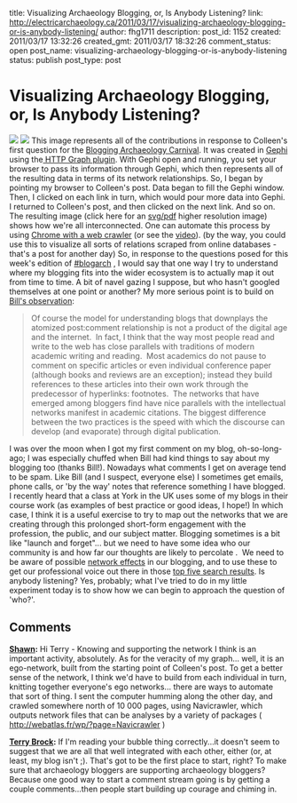 title: Visualizing Archaeology Blogging, or, Is Anybody Listening?
link: http://electricarchaeology.ca/2011/03/17/visualizing-archaeology-blogging-or-is-anybody-listening/
author: fhg1711
description: 
post_id: 1152
created: 2011/03/17 13:32:26
created_gmt: 2011/03/17 18:32:26
comment_status: open
post_name: visualizing-archaeology-blogging-or-is-anybody-listening
status: publish
post_type: post

# Visualizing Archaeology Blogging, or, Is Anybody Listening?

![](http://middlesavagery.files.wordpress.com/2011/02/blogging_archaeology.jpg?w=500&h=71) ![](http://electricarchaeologist.files.wordpress.com/2011/03/blogarch.png?w=296) This image represents all of the contributions in response to Colleen's first question for the [Blogging Archaeology Carnival](http://middlesavagery.wordpress.com/2011/03/06/blogging-archaeology-week-2/). It was created in [Gephi](http://gephi.org/) using the[ HTTP Graph plugin](http://vimeo.com/18591468). With Gephi open and running, you set your browser to pass its information through Gephi, which then represents all of the resulting data in terms of its network relationships. So, I began by pointing my browser to Colleen's post. Data began to fill the Gephi window. Then, I clicked on each link in turn, which would pour more data into Gephi. I returned to Colleen's post, and then clicked on the next link. And so on. The resulting image (click here for an [svg/pdf](http://electricarchaeologist.files.wordpress.com/2011/03/blogarch-w-labels.pdf) higher resolution image) shows how we're all interconnected. One can automate this process by using [Chrome with a web crawler](http://mikecann.co.uk/personal-project/chrome-crawler-v0-4-background-crawling-more/) (or see the [video](http://www.youtube.com/watch?v=C8P6ZttaZRo)). (by the way, you could use this to visualize all sorts of relations scraped from online databases - that's a post for another day) So, in response to the questions posed for this week's edition of [#blogarch](http://twitter.com/#search?q=%23blogarch) , I would say that one way I try to understand where my blogging fits into the wider ecosystem is to actually map it out from time to time. A bit of navel gazing I suppose, but who hasn't googled themselves at one point or another? My more serious point is to build on [Bill's observation](http://mediterraneanworld.wordpress.com/2011/03/15/blogging-archaeology-and-comments/): 

> Of course the model for understanding blogs that downplays the atomized post:comment relationship is not a product of the digital age and the internet.  In fact, I think that the way most people read and write to the web has close parallels with traditions of modern academic writing and reading.  Most academics do not pause to comment on specific articles or even individual conference paper (although books and reviews are an exception); instead they build references to these articles into their own work through the predecessor of hyperlinks: footnotes.  The networks that have emerged among bloggers find have nice parallels with the intellectual networks manifest in academic citations. The biggest difference between the two practices is the speed with which the discourse can develop (and evaporate) through digital publication.

I was over the moon when I got my first comment on my blog, oh-so-long-ago; I was especially chuffed when Bill had kind things to say about my blogging too (thanks Bill!). Nowadays what comments I get on average tend to be spam. Like Bill (and I suspect, everyone else) I sometimes get emails, phone calls, or 'by the way' notes that reference something I have blogged. I recently heard that a class at York in the UK uses some of my blogs in their course work (as examples of best practice or good ideas, I hope!) In which case, I think it is a useful exercise to try to map out the networks that we are creating through this prolonged short-form engagement with the profession, the public, and our subject matter. Blogging sometimes is a bit like "launch and forget"... but we need to have some idea who our community is and how far our thoughts are likely to percolate .  We need to be aware of possible [network effects](http://en.wikipedia.org/wiki/Network_effect) in our blogging, and to use these to get our professional voice out there in those [top five search results](http://www.google.ca/search?rlz=1C1WZPD_enCA400CA400&sourceid=chrome&ie=UTF-8&q=top+five+search+results). Is anybody listening? Yes, probably; what I've tried to do in my little experiment today is to show how we can begin to approach the question of 'who?'.

## Comments

**[Shawn](#4371 "2011-03-24 11:02:14"):** Hi Terry - Knowing and supporting the network I think is an important activity, absolutely. As for the veracity of my graph... well, it is an ego-network, built from the starting point of Colleen's post. To get a better sense of the network, I think we'd have to build from each individual in turn, knitting together everyone's ego networks... there are ways to automate that sort of thing. I sent the computer humming along the other day, and crawled somewhere north of 10 000 pages, using Navicrawler, which outputs network files that can be analyses by a variety of packages ( http://webatlas.fr/wp/?page=Navicrawler )

**[Terry Brock](#4360 "2011-03-23 14:43:23"):** If I'm reading your bubble thing correctly...it doesn't seem to suggest that we are all that well integrated with each other, either (or, at least, my blog isn't ;). That's got to be the first place to start, right? To make sure that archaeology bloggers are supporting archaeology bloggers? Because one good way to start a comment stream going is by getting a couple comments...then people start building up courage and chiming in.

